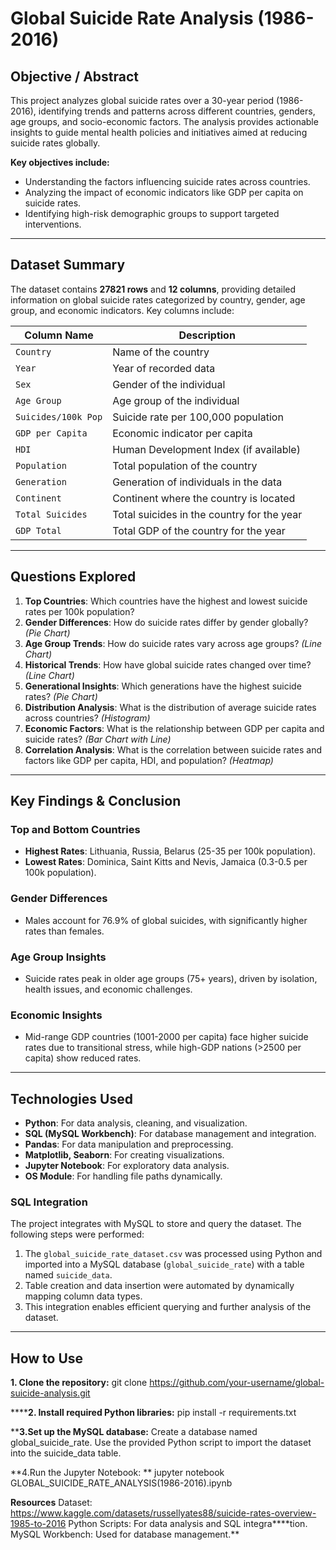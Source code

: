 # Global Suicide Rate Analysis (1986-2016)

## Objective / Abstract

This project analyzes global suicide rates over a 30-year period (1986-2016), identifying trends and patterns across different countries, genders, age groups, and socio-economic factors. The analysis provides actionable insights to guide mental health policies and initiatives aimed at reducing suicide rates globally.

**Key objectives include:**

- Understanding the factors influencing suicide rates across countries.
- Analyzing the impact of economic indicators like GDP per capita on suicide rates.
- Identifying high-risk demographic groups to support targeted interventions.

---

## Dataset Summary

The dataset contains **27821 rows** and **12 columns**, providing detailed information on global suicide rates categorized by country, gender, age group, and economic indicators. Key columns include:

| **Column Name**         | **Description**                                  |
|--------------------------|-------------------------------------------------|
| `Country`               | Name of the country                             |
| `Year`                  | Year of recorded data                           |
| `Sex`                   | Gender of the individual                        |
| `Age Group`             | Age group of the individual                     |
| `Suicides/100k Pop`     | Suicide rate per 100,000 population             |
| `GDP per Capita`        | Economic indicator per capita                   |
| `HDI`                   | Human Development Index (if available)          |
| `Population`            | Total population of the country                 |
| `Generation`            | Generation of individuals in the data           |
| `Continent`             | Continent where the country is located          |
| `Total Suicides`        | Total suicides in the country for the year       |
| `GDP Total`             | Total GDP of the country for the year            |

---

## Questions Explored

1. **Top Countries**: Which countries have the highest and lowest suicide rates per 100k population?
2. **Gender Differences**: How do suicide rates differ by gender globally? *(Pie Chart)*
3. **Age Group Trends**: How do suicide rates vary across age groups? *(Line Chart)*
4. **Historical Trends**: How have global suicide rates changed over time? *(Line Chart)*
5. **Generational Insights**: Which generations have the highest suicide rates? *(Pie Chart)*
6. **Distribution Analysis**: What is the distribution of average suicide rates across countries? *(Histogram)*
7. **Economic Factors**: What is the relationship between GDP per capita and suicide rates? *(Bar Chart with Line)*
8. **Correlation Analysis**: What is the correlation between suicide rates and factors like GDP per capita, HDI, and population? *(Heatmap)*

---

## Key Findings & Conclusion

### Top and Bottom Countries
- **Highest Rates**: Lithuania, Russia, Belarus (25-35 per 100k population).
- **Lowest Rates**: Dominica, Saint Kitts and Nevis, Jamaica (0.3-0.5 per 100k population).

### Gender Differences
- Males account for 76.9% of global suicides, with significantly higher rates than females.

### Age Group Insights
- Suicide rates peak in older age groups (75+ years), driven by isolation, health issues, and economic challenges.

### Economic Insights
- Mid-range GDP countries (1001-2000 per capita) face higher suicide rates due to transitional stress, while high-GDP nations (>2500 per capita) show reduced rates.

---

## Technologies Used

- **Python**: For data analysis, cleaning, and visualization.
- **SQL (MySQL Workbench)**: For database management and integration.
- **Pandas**: For data manipulation and preprocessing.
- **Matplotlib, Seaborn**: For creating visualizations.
- **Jupyter Notebook**: For exploratory data analysis.
- **OS Module**: For handling file paths dynamically.

### SQL Integration
The project integrates with MySQL to store and query the dataset. The following steps were performed:

1. The `global_suicide_rate_dataset.csv` was processed using Python and imported into a MySQL database (`global_suicide_rate`) with a table named `suicide_data`.
2. Table creation and data insertion were automated by dynamically mapping column data types.
3. This integration enables efficient querying and further analysis of the dataset.

---

## How to Use

**1. Clone the repository:**
   git clone https://github.com/your-username/global-suicide-analysis.git

   
******2.  Install required Python libraries:**
pip install -r requirements.txt


****3.Set up the MySQL database:**
Create a database named global_suicide_rate.
Use the provided Python script to import the dataset into the suicide_data table.


**4.Run the Jupyter Notebook:
**
jupyter notebook GLOBAL_SUICIDE_RATE_ANALYSIS(1986-2016).ipynb


**Resources**
Dataset: https://www.kaggle.com/datasets/russellyates88/suicide-rates-overview-1985-to-2016
Python Scripts: For data analysis and SQL integra****tion.
MySQL Workbench: Used for database management.**
